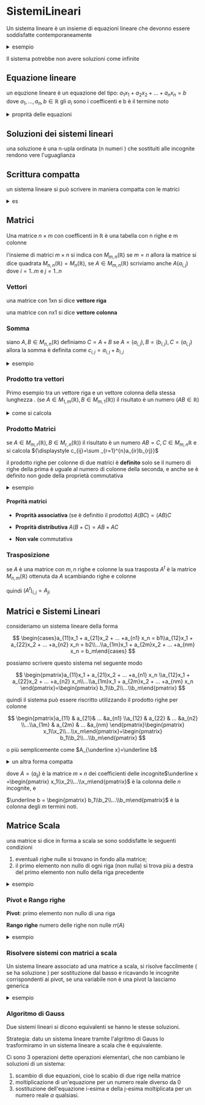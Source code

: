 # SistemiLineari

Un sistema lineare è un insieme di equazioni lineare che devonno essere soddisfatte contemporaneamente


<details>
<summary>
esempio
</summary>

$\begin{cases} 3x -2y =1 \\x+y=7\end{cases}$

in questo caso si può rappresentare come due rette sul piano cartesiamo ed esiste solo la soluzione $(3,4)$

</details>

Il sistema potrebbe non avere soluzioni come infinite

##  Equazione lineare


un equzione lineare è un equazione del tipo: $a_1x_1+a_2x_2 +\dots + a_nx_n=b \text{ dove } a_1,\dots, a_n,b \in \mathbb{R}$
gli $a_i$ sono i coefficenti e b è il termine noto


<details>
<summary>
proprità delle equazioni
</summary>

- aggiungendo ad entrambi i membri uno stesso numero l'uguaglianza rimane
- moltiplicando ad entrambi i membri uno stesso numero l'uguaglianza rimane

</details>

## Soluzioni dei sistemi lineari

una soluzione è una n-upla ordinata (n numeri ) che sostituiti alle incognite rendono vere l'uguaglianza


## Scrittura compatta

un sistema lineare si può scrivere in maniera compatta con le matrici

<details>
<summary>
es
</summary>


da 
$\begin{cases} 3x -2y =1 \\x+y=7\end{cases}$

a 

$\begin{matrix} 3 & -2 &| 1 \\1 &1 & |7\end{matrix}$
</details>

## Matrici

Una matrice $n\times m$ con coefficenti in $\mathbb{R}$ è una tabella con n righe e m colonne

l'insieme di matrici $m\times n$ si indica con $M_{m,n} (\mathbb{R})$ se $m=n$ allora la matrice si dice quadrata $M_{n,n}(\mathbb{R})=M_{n}(\mathbb{R})$, se $A\in M_{m,n}(\mathbb{R})$ scriviamo anche $A(a_{i,j}) \text{ dove } i=1..m \text{ e } j=1..n$ 


### Vettori

una matrice con  1xn si dice **vettore riga**

una matrice con  nx1 si dice **vettore colonna**


### Somma 

siano $A,B \in M_{n,n}(\mathbb{R})$ definiamo $C=A+B$ se $A=(a_{i,j}),B=(b_{i,j}),C=(a_{i,j}) \text{ allora la somma è definita come }c_{i,j}=a_{i,j}+b_{i,j}$


<details>
<summary>
esempio
</summary>

$$
\begin{pmatrix} 1 & 0 & -1 \\ 3 & -5 & 1\end{pmatrix} + \begin{pmatrix} -1 & 2 & -1 \\ 1 & 7 & -2\end{pmatrix} = \begin{pmatrix} 0 & 2 & -2 \\ 4 & 2 & -1\end{pmatrix}
$$
</details>


### Prodotto tra vettori

Primo esempio tra un vettore riga e un vettore colonna della stessa lunghezza . (se $A\in M_{1,m}(\mathbb{R}),B\in M_{m,1}(\mathbb{R})$) il risultato è un numero ($AB \in \mathbb{R}$)

<details>
<summary>
come si calcola 
</summary>

$$
c_{i,j}=\begin{pmatrix} a_{i1} & a_{i2} & ... & a_{im}\end{pmatrix}\begin{pmatrix} b_{1j} \\ b_{2j} \\ ... \\ b_{mj}\end{pmatrix}=a_{i1}b_{1j}+a_{i2}b_{2j}+...+a_{im}b_{mj}
$$

forma compatta

$$
c_{ij}= \sum_{\substack{h=1}}^{s}a_{ih}b_{hj}
$$

</details>





### Prodotto Matrici



se $A\in M_{m,r}(\mathbb{R}),B\in M_{r,n}(\mathbb{R})$) il risultato è un numero $AB=C, C\in M_{m,n}\mathbb{R}$ e si calcola ${\displaystyle c_{ij}=\sum _{r=1}^{n}a_{ir}b_{rj}}$

il prodotto righe per colonne di due matrici è **definito** solo se il numero di righe della prima è uguale al numero di colonne della seconda, e anche se è definito non gode della proprietà commutativa

<details>
<summary>
esempio
</summary>

$$
A=\begin{pmatrix} 1 & 0 & 3 & -1 \\ 0 & -2 & 2 & 1 \\ 1 & 0 & -1 & 0\end{pmatrix} \space B= \begin{pmatrix} 0 & 1 \\ -3 & 5 \\ 1 & 0 \\ 2 & -1\end{pmatrix}
$$

si ha $c_{12}=(1*1)+(0*5)+(3*0)+(-1*-1)=2$

e $c_{31}=(1*0)+(0*-3)+(-1*1)+(0*2)=-1$

$$
C=\begin{pmatrix} 1 & 0 & 3 & -1 \\ 0 & -2 & 2 & 1 \\ 1 & 0 & -1 & 0\end{pmatrix} \begin{pmatrix} 0 & 1 \\ -3 & 5 \\ 1 & 0 \\ 2 & -1\end{pmatrix}= \begin{pmatrix} 1 & 2 \\ 10 & -11 \\-1&1\end{pmatrix}
$$

</details>

#### Proprità matrici

- **Proprità associativa** (se è definitio il prodotto) $A(BC)=(AB)C$    
- **Proprità distributiva** $A(B+C)=AB+AC$  

- **Non vale** commutativa



### Trasposizione

se $A$ è una matrice con $m,n$ righe e colonne la sua trasposta $A^t$ è la matrice $M_{n,m}(\mathbb{R})$ ottenuta da $A$ scambiando righe e colonne


quindi $(A^t)_{i,j}=A_{ji}$


## Matrici e Sistemi Lineari


consideriamo un sistema lineare della forma

$$
\begin{cases}a_{11}x_1 + a_{21}x_2 + ... +a_{n1} x_n = b1\\a_{12}x_1 + a_{22}x_2 + ... +a_{n2} x_n = b2\\...\\a_{1m}x_1 + a_{2m}x_2 + ... +a_{nm} x_n = b_m\end{cases}
$$

possiamo scrivere questo sistema nel seguente modo

$$
\begin{pmatrix}a_{11}x_1 + a_{21}x_2 + ... +a_{n1} x_n \\a_{12}x_1 + a_{22}x_2 + ... +a_{n2} x_n\\...\\a_{1m}x_1 + a_{2m}x_2 + ... +a_{nm} x_n \end{pmatrix}=\begin{pmatrix} b_1\\b_2\\...\\b_m\end{pmatrix}
$$

quindi il sistema può essere riscritto utilizzando il prodotto righe per colonne

$$
\begin{pmatrix}a_{11} & a_{21}& ... &a_{n1} \\a_{12} & a_{22} & ... &a_{n2} \\...\\a_{1m} & a_{2m} & ... &a_{nm} \end{pmatrix}\begin{pmatrix} x_1\\x_2\\...\\x_m\end{pmatrix}=\begin{pmatrix} b_1\\b_2\\...\\b_m\end{pmatrix}
$$

o più semplicemente come $A_{\underline x}=\underline b$


<details>
<summary>
un altra forma compatta
</summary>

$$
A(a|b)=\begin{pmatrix}a_{11} & a_{21}& ... &a_{n1} & |& b_{1} \\a_{12} & a_{22} & ... &a_{n2}  & | & b_2\\ \vdots &\vdots && \vdots & | & \vdots \\a_{1m} & a_{2m} & ... &a_{nm} & | &b_n \end{pmatrix}
$$

</details>

dove $A=(a_{ij})$ è la matrice $m \times n$ dei coefficienti delle incognite$\underline x =\begin{pmatrix} x_1\\x_2\\...\\x_m\end{pmatrix}$ è la colonna delle $n$ incognite, e 

$\underline b = \begin{pmatrix} b_1\\b_2\\...\\b_m\end{pmatrix}$ è la colonna degli $m$ termini noti.


## Matrice Scala

una matrice si dice in forma a scala se sono soddisfatte le seguenti condizioni

1. eventuali righe nulle si trovano in fondo alla matrice;
2. il primo elemento non nullo di ogni riga (non nulla) si trova più a destra del primo elemento non nullo della riga precedente
    
<details>
<summary>
esempio
</summary>


$$
    A=\begin{pmatrix}1 & -1&-1&2&-4\\0&0&-1&3&5\\0&0&0&\frac{1}{3}&1\\0&0&0&0&0\end{pmatrix}
$$

</details>

### Pivot e Rango righe
**Pivot**: primo elemento non nullo di una riga 

**Rango righe** numero delle righe non nulle $rr(A)$

<details>
<summary>
esempio
</summary>

$$
A=\begin{pmatrix}1 & -1&-1&2&-4\\0&0&-1&3&5\\0&0&0&\frac{1}{3}&1\\0&0&0&0&0\end{pmatrix}
$$

i pivot di A sono $1,-1,\frac{1}{3}$ quindi $rr(A)=3$

</details>

### Risolvere sistemi con matrici a scala

Un sistema lineare associato ad una matrice a scala, si risolve faccilmente ( se ha soluzione ) per sostituzione dal basso e ricavando le incognite corrispondenti ai pivot, se una variabile non è una pivot la lasciamo generica



<details>
<summary>
esempio
</summary>
il sistema può essere risolto per sostituzioni successive dal basso, cioè a partire dall'ultima equazione e risalendo verso la prima:

dalla quarta equazione abbiamo $x_4=1$

sostituendo $x_4=1$ nella terza equazione abbiamo $x_3=x_4=1$

sostituendo $x_3=1$ nella seconda equazione abbiamo $x_2=2+2x_3=4$

sostituendo $x2=4$ nella prima equazione abbiamo $x_1=\frac 14 (1-2x_2-3x_3-4x_4)=-\frac 73$

il sistema ha dunque una sola soluzione $(\frac 72,4,1,1)$.

nota: nel caso

$$
(A|\underline b) = \begin{pmatrix}4&2&3&4&|&1\\0&1&-2&0&|&2\\0&0&1&-1&|&2\end{pmatrix}
$$

 arriveremo a $x_1=\frac 14(-3-11x_4)$ , che indica un sistema con infinite soluzioni in quella forma.

</details>

### Algoritmo di Gauss

Due sistemi lineari si dicono equivalenti se hanno le stesse soluzioni.

Strategia: datu un sistema lineare tramite l'algritmo di Gauss lo trasformiramo in un sistema lineare a scala che è equivalente.


Ci sono 3 operazioni dette operazioni elementari, che non cambiano le soluzioni di un sistema:

1. scambio di due equazioni, cioè lo scabio di due rige nella matrice
2. moltiplicazione di un'equazione per un numero reale diverso da 0
3. sostituzione dell'equazione i-esima e della j-esima moltiplicata per un numero reale $\alpha$ qualsiasi.

